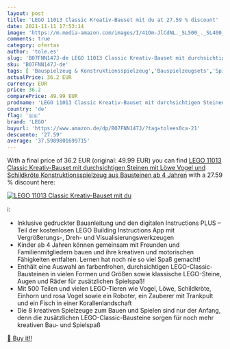 ```yaml
---
layout: post
title: 'LEGO 11013 Classic Kreativ-Bauset mit du at 27.59 % discount'
date: 2021-11-11 17:53:14
image: 'https://m.media-amazon.com/images/I/41Om-JlCdNL._SL500_._SL400_.jpg'
comments: true
category: ofertas
author: 'tole.es'
slug: 'B07FNN147J-de LEGO 11013 Classic Kreativ-Bauset mit durchsichtigen...'
sku: 'B07FNN147J-de'
tags: [ 'Bauspielzeug & Konstruktionsspielzeug','Bauspielzeugsets','Spielzeug','lego', ]
actualPrice: 36.2 EUR
currency: EUR
price: 36.2
comparePrice: 49.99 EUR
prodname: 'LEGO 11013 Classic Kreativ-Bauset mit durchsichtigen Steinen  mit Löwe  Vogel und Schildkröte  Konstruktionsspielzeug aus Bausteinen ab 4 Jahren'
country: 'de'
flag: '🇩🇪'
brand: 'LEGO'
buyurl: 'https://www.amazon.de/dp/B07FNN147J/?tag=tolees0ca-21'
descuento: '27.59'
average: '37.5989801699715'
---
```


With a final price of 36.2 EUR (original: 49.99 EUR) you can find [LEGO 11013 Classic Kreativ-Bauset mit durchsichtigen Steinen  mit Löwe  Vogel und Schildkröte  Konstruktionsspielzeug aus Bausteinen ab 4 Jahren](https://www.amazon.de/dp/B07FNN147J/?tag=tolees0ca-21) with a  27.59 % discount here:

[![LEGO 11013 Classic Kreativ-Bauset mit du](https://m.media-amazon.com/images/I/41Om-JlCdNL._SL500_._SL400_.jpg)](https://www.amazon.de/dp/B07FNN147J/?tag=tolees0ca-21)

ℹ️:

- Inklusive gedruckter Bauanleitung und den digitalen Instructions PLUS – Teil der kostenlosen LEGO Building Instructions App mit Vergrößerungs-, Dreh- und Visualisierungswerkzeugen
- Kinder ab 4 Jahren können gemeinsam mit Freunden und Familienmitgliedern bauen und ihre kreativen und motorischen Fähigkeiten entfalten. Lernen hat noch nie so viel Spaß gemacht!
- Enthält eine Auswahl an farbenfrohen, durchsichtigen LEGO-Classic-Bausteinen in vielen Formen und Größen sowie klassische LEGO-Steine, Augen und Räder für zusätzlichen Spielspaß!
- Mit 500 Teilen und vielen LEGO-Tieren wie Vogel, Löwe, Schildkröte, Einhorn und rosa Vogel sowie ein Roboter, ein Zauberer mit Trankpult und ein Fisch in einer Korallenlandschaft
- Die 8 kreativen Spielzeuge zum Bauen und Spielen sind nur der Anfang, denn die zusätzlichen LEGO-Classic-Bausteine sorgen für noch mehr kreativen Bau- und Spielspaß

[🛒 Buy it!!](https://www.amazon.de/dp/B07FNN147J/?tag=tolees0ca-21)
